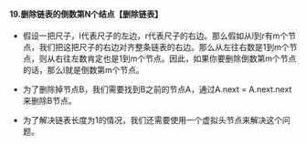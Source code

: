 #### 19.删除链表的倒数第N个结点【删除链表】

- 假设一把尺子，l代表尺子的左边，r代表尺子的右边。那么假如从l到r有m个节点，我们把这把尺子的右边对齐整条链表的右边。那么从左往右数是1到m个节点，则从右往左数肯定也是1到m个节点。因此，如果你要删除倒数第m个节点的话，那么l就是倒数第m个节点。

- 为了删除掉节点B，我们需要找到B之前的节点A，通过A.next = A.next.next来删除B节点。

- 为了解决链表长度为1的情况，我们还需要使用一个虚拟头节点来解决这个问题。